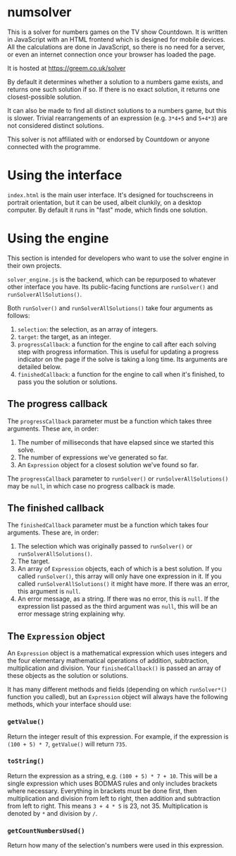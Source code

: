 # numsolver

This is a solver for numbers games on the TV show Countdown. It is written in JavaScript with an HTML frontend which is designed for mobile devices. All the calculations are done in JavaScript, so there is no need for a server, or even an internet connection once your browser has loaded the page.

It is hosted at https://greem.co.uk/solver

By default it determines whether a solution to a numbers game exists, and returns one such solution if so. If there is no exact solution, it returns one closest-possible solution.

It can also be made to find all distinct solutions to a numbers game, but this is slower. Trivial rearrangements of an expression (e.g. `3*4+5` and `5+4*3`) are not considered distinct solutions.

This solver is not affiliated with or endorsed by Countdown or anyone connected with the programme.

# Using the interface

`index.html` is the main user interface. It's designed for touchscreens in portrait orientation, but it can be used, albeit clunkily, on a desktop computer. By default it runs in "fast" mode, which finds one solution.

# Using the engine

This section is intended for developers who want to use the solver engine in their own projects.

`solver_engine.js` is the backend, which can be repurposed to whatever other interface you have. Its public-facing functions are `runSolver()` and `runSolverAllSolutions()`.

Both `runSolver()` and `runSolverAllSolutions()` take four arguments as follows:

1. `selection`: the selection, as an array of integers.
2. `target`: the target, as an integer.
3. `progressCallback`: a function for the engine to call after each solving step with progress information. This is useful for updating a progress indicator on the page if the solve is taking a long time. Its arguments are detailed below.
4. `finishedCallback`: a function for the engine to call when it's finished, to pass you the solution or solutions.

## The progress callback
The `progressCallback` parameter must be a function which takes three arguments. These are, in order:
1. The number of milliseconds that have elapsed since we started this solve.
2. The number of expressions we've generated so far.
3. An `Expression` object for a closest solution we've found so far.

The `progressCallback` parameter to `runSolver()` or `runSolverAllSolutions()` may be `null`, in which case no progress callback is made.

## The finished callback
The `finishedCallback` parameter must be a function which takes four arguments. These are, in order:
1. The selection which was originally passed to `runSolver()` or `runSolverAllSolutions()`.
2. The target.
3. An array of `Expression` objects, each of which is a best solution. If you called `runSolver()`, this array will only have one expression in it. If you called `runSolverAllSolutions()` it might have more. If there was an error, this argument is `null`.
4. An error message, as a string. If there was no error, this is `null`. If the expression list passed as the third argument was `null`, this will be an error message string explaining why.

## The `Expression` object
An `Expression` object is a mathematical expression which uses integers and the four elementary mathematical operations of addition, subtraction, multiplication and division. Your `finishedCallback()` is passed an array of these objects as the solution or solutions.

It has many different methods and fields (depending on which `runSolver*()` function you called), but an `Expression` object will always have the following methods, which your interface should use:

### `getValue()`
Return the integer result of this expression. For example, if the expression is `(100 + 5) * 7`, `getValue()` will return `735`.

### `toString()`
Return the expression as a string, e.g. `(100 + 5) * 7 + 10`. This will be a single expression which uses BODMAS rules and only includes brackets where necessary. Everything in brackets must be done first, then multiplication and division from left to right, then addition and subtraction from left to right. This means `3 + 4 * 5` is 23, not 35. Multiplication is denoted by `*` and division by `/`.

### `getCountNumbersUsed()`
Return how many of the selection's numbers were used in this expression.
